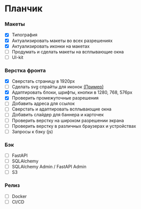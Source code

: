 # Планчик
### Макеты
- [x] Типография
- [x] Актуализировать макеты во всех разрешениях
- [x] Актуализировать иконки на макетах
- [ ] Продумать и сделать макеты на всплывающие окна
- [ ] UI-kit
### Верстка фронта
- [x] Сверстать страницу в 1920px
- [ ] Сделать svg спрайты для иконок [(Пример)](https://doka.guide/html/svg-sprite/)
- [x] Адаптировать блоки, шрифты, кнопки в 1280, 768, 576px
- [x] Проверить промежуточные разрешения
- [ ] Добавить адреса для ссылок
- [ ] Сверстать и адаптировать всплывающие окна
- [ ] Добавить слайдер для баннера и карточек
- [ ] Проверить верстку на широком разрешении экрана
- [ ] Проверить верстку в различных браузерах и устройствах
- [ ] Запросы к бэку (js)
### Бэк
- [ ] FastAPI
- [ ] SQLAlchemy
- [ ] SQLAlchemy Admin / FastAPI Admin
- [ ] S3
### Релиз
- [ ] Docker
- [ ] CI/CD